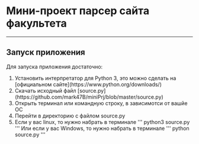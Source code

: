 # Мини-проект парсер сайта факультета
----
<h2> Запуск приложения </h2>
Для запуска приложения достаточно:
<ol>
  <li> Установить интерпретатор для Python 3, это можно сделать на [официальном сайте](https://www.python.org/downloads/) </li>
  <li> Скачать исходный файл [source.py](https://github.com/mark47B/miniPrj/blob/master/source.py) </li>
  <li> Открыть терминал или командную строку, в зависимотси от вашйе ОС </li>
  <li> Перейти в директорию с файлом source.py </li>
  <li> Если у вас linux, то нужно набрать в терминале
  '''
  python3 source.py
  '''
  Или если у вас Windows, то нужно набрать в терминале 
  '''
  python source.py
  '''
  </li>
  </ol>
